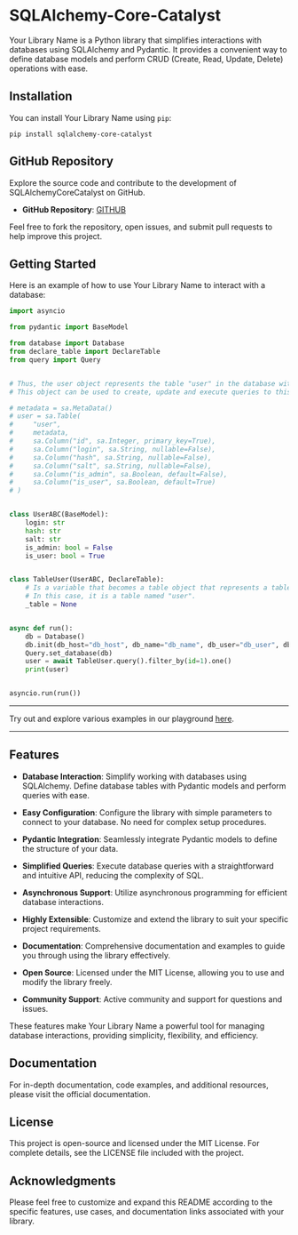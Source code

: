 # SQLAlchemy-Core-Catalyst

Your Library Name is a Python library that simplifies interactions with databases using SQLAlchemy and Pydantic. It provides a convenient way to define database models and perform CRUD (Create, Read, Update, Delete) operations with ease.

## Installation

You can install Your Library Name using `pip`:

```shell
pip install sqlalchemy-core-catalyst
```

## GitHub Repository

Explore the source code and contribute to the development of SQLAlchemyCoreCatalyst on GitHub.

- **GitHub Repository**: [GITHUB](https://github.com/DimitryMelnichenkoXD/sqlalchemy_core_catalyst/tree/main)

Feel free to fork the repository, open issues, and submit pull requests to help improve this project.

## Getting Started

Here is an example of how to use Your Library Name to interact with a database:

```python
import asyncio

from pydantic import BaseModel

from database import Database
from declare_table import DeclareTable
from query import Query


# Thus, the user object represents the table "user" in the database with defined columns and their properties.
# This object can be used to create, update and execute queries to this table in SQLAlchemy.

# metadata = sa.MetaData()
# user = sa.Table(
#     "user",
#     metadata,
#     sa.Column("id", sa.Integer, primary_key=True),
#     sa.Column("login", sa.String, nullable=False),
#     sa.Column("hash", sa.String, nullable=False),
#     sa.Column("salt", sa.String, nullable=False),
#     sa.Column("is_admin", sa.Boolean, default=False),
#     sa.Column("is_user", sa.Boolean, default=True)
# )


class UserABC(BaseModel):
    login: str
    hash: str
    salt: str
    is_admin: bool = False
    is_user: bool = True


class TableUser(UserABC, DeclareTable):
    # Is a variable that becomes a table object that represents a table in the database.
    # In this case, it is a table named "user".
    _table = None


async def run():
    db = Database()
    db.init(db_host="db_host", db_name="db_name", db_user="db_user", db_pass="db_pass")
    Query.set_database(db)
    user = await TableUser.query().filter_by(id=1).one()
    print(user)


asyncio.run(run())
```
***
Try out and explore various examples in our playground [here](https://github.com/DimitryMelnichenkoXD/sqlalchemy_core_catalyst/tree/main/examples).
***

## Features

- **Database Interaction**: Simplify working with databases using SQLAlchemy. Define database tables with Pydantic models and perform queries with ease.

- **Easy Configuration**: Configure the library with simple parameters to connect to your database. No need for complex setup procedures.

- **Pydantic Integration**: Seamlessly integrate Pydantic models to define the structure of your data.

- **Simplified Queries**: Execute database queries with a straightforward and intuitive API, reducing the complexity of SQL.

- **Asynchronous Support**: Utilize asynchronous programming for efficient database interactions.

- **Highly Extensible**: Customize and extend the library to suit your specific project requirements.

- **Documentation**: Comprehensive documentation and examples to guide you through using the library effectively.

- **Open Source**: Licensed under the MIT License, allowing you to use and modify the library freely.

- **Community Support**: Active community and support for questions and issues.

These features make Your Library Name a powerful tool for managing database interactions, providing simplicity, flexibility, and efficiency.

## Documentation

For in-depth documentation, code examples, and additional resources, please visit the official documentation.

## License

This project is open-source and licensed under the MIT License. For complete details, see the LICENSE file included with the project.

## Acknowledgments

Please feel free to customize and expand this README according to the specific features, use cases, and documentation links associated with your library.